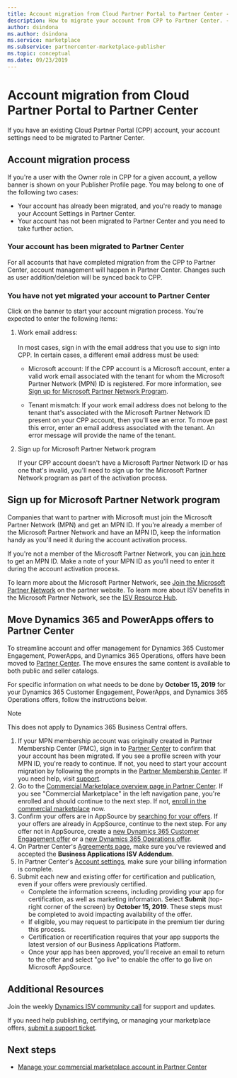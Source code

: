 ```yaml
---
title: Account migration from Cloud Partner Portal to Partner Center - commercial marketplace for Azure
description: How to migrate your account from CPP to Partner Center. - commercial marketplace for Azure
author: dsindona
ms.author: dsindona
ms.service: marketplace 
ms.subservice: partnercenter-marketplace-publisher
ms.topic: conceptual
ms.date: 09/23/2019
---
```


# Account migration from Cloud Partner Portal to Partner Center

If you have an existing Cloud Partner Portal (CPP) account, your account settings need to be migrated to Partner Center.

## Account migration process

If you're a user with the Owner role in CPP for a given account, a yellow banner is shown on your Publisher Profile page. You may belong to one of the following two cases:

- Your account has already been migrated, and you're ready to manage your Account Settings in Partner Center.
- Your account has not been migrated to Partner Center and you need to take further action.

### Your account has been migrated to Partner Center

For all accounts that have completed migration from the CPP to Partner Center, account management will happen in Partner Center. Changes such as user addition/deletion will be synced back to CPP.

### You have not yet migrated your account to Partner Center

Click on the banner to start your account migration process. You're expected to enter the following items:

1. Work email address: <br> <br> In most cases, sign in with the email address that you use to sign into CPP. In certain cases, a different email address must be used:

    * Microsoft account: If the CPP account is a Microsoft account, enter a valid work email associated with the tenant for whom the Microsoft Partner Network (MPN) ID is registered. For more information, see [Sign up for Microsoft Partner Network Program](#sign-up-for-microsoft-partner-network-program).

    * Tenant mismatch: If your work email address does not belong to the tenant that's associated with the Microsoft Partner Network ID present on your CPP account, then you'll see an error. To move past this error, enter an email address associated with the tenant. An error message will provide the name of the tenant.

2. Sign up for Microsoft Partner Network program

    If your CPP account doesn't have a Microsoft Partner Network ID or has one that's invalid, you'll need to sign up for the Microsoft Partner Network program as part of the activation process.

## Sign up for Microsoft Partner Network program

Companies that want to partner with Microsoft must join the Microsoft Partner Network (MPN) and get an MPN ID. If you're already a member of the Microsoft Partner Network and have an MPN ID, keep the information handy as you'll need it during the account activation process.  

If you're not a member of the Microsoft Partner Network, you can [join here](https://signup.microsoft.com/signup?sku=StoreForBusinessIW&origin=partnerdashboard&culture=en-us&ru=https://partner.microsoft.com/dashboard/account/v3/xpu/onboard?ru=/en-us/dashboard/account/v3/enrollment/companyprofile/basicpartnernetwork/new) to get an MPN ID. Make a note of your MPN ID as you'll need to enter it during the account activation process.

To learn more about the Microsoft Partner Network, see [Join the Microsoft Partner Network](https://partner.microsoft.com/en-US/membership) on the partner website. To learn more about ISV benefits in the Microsoft Partner Network, see the [ISV Resource Hub](https://partner.microsoft.com/isv-resource-hub).  

## Move Dynamics 365 and PowerApps offers to Partner Center

To streamline account and offer management for Dynamics 365 Customer Engagement, PowerApps, and Dynamics 365 Operations, offers have been moved to [Partner Center](https://partner.microsoft.com/). The move ensures the same content is available to both public and seller catalogs.

For specific information on what needs to be done by **October 15, 2019** for your Dynamics 365 Customer Engagement, PowerApps, and Dynamics 365 Operations offers, follow the instructions below.

> [!NOTE]
> This does not apply to Dynamics 365 Business Central offers.  

1. If your MPN membership account was originally created in Partner Membership Center (PMC), sign in to [Partner Center](https://partner.microsoft.com/pcv/accountsettings/connectedpartnerprofile) to confirm that your account has been migrated. If you see a profile screen with your MPN ID, you're ready to continue. If not, you need to start your account migration by following the prompts in the [Partner Membership Center](https://partners.microsoft.com/partnerprogram/Welcome.aspx). If you need help, visit [support](https://partner.microsoft.com/support?issueid=100-0077).
2. Go to the [Commercial Marketplace overview page in Partner Center](https://partner.microsoft.com/dashboard/commercial-marketplace/overview). If you see "Commercial Marketplace" in the left navigation pane, you're enrolled and should continue to the next step. If not, [enroll in the commercial marketplace](https://partner.microsoft.com/dashboard/account/v3/enrollment/introduction/partnership) now.
3. Confirm your offers are in AppSource by [searching for your offers](https://appsource.microsoft.com/). If your offers are already in AppSource, continue to the next step. For any offer not in AppSource, create a [new Dynamics 365 Customer Engagement offer](create-new-customer-engagement-offer.md) or a [new Dynamics 365 Operations offer](create-new-operations-offer.md).
4. On Partner Center's [Agreements page](https://partner.microsoft.com/dashboard/account/agreements), make sure you've reviewed and accepted the **Business Applications ISV Addendum**.
5. In Partner Center's [Account settings](https://partner.microsoft.com/dashboard/account/v3/accountsettings/billingprofile), make sure your billing information is complete.
6. Submit each new and existing offer for certification and publication, even if your offers were previously certified.
    * Complete the information screens, including providing your app for certification, as well as marketing information. Select **Submit** (top-right corner of the screen) by **October 15, 2019**. These steps must be completed to avoid impacting availability of the offer.
    * If eligible, you may request to participate in the premium tier during this process.
    * Certification or recertification requires that your app supports the latest version of our Business Applications Platform.
    * Once your app has been approved, you'll receive an email to return to the offer and select "go live" to enable the offer to go live on Microsoft AppSource.

## Additional Resources

Join the weekly [Dynamics ISV community call](https://aka.ms/DynamicsISV-CommunityCall) for support and updates.

If you need help publishing, certifying, or managing your marketplace offers, [submit a support ticket](https://aka.ms/MarketplacePublisherSupport).

## Next steps

- [Manage your commercial marketplace account in Partner Center](./manage-account.md)
